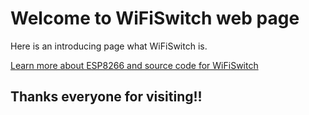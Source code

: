 # Welcome to WiFiSwitch web page

Here is an introducing page what WiFiSwitch is.

[Learn more about ESP8266 and source code for WiFiSwitch](http://github/GoGoCom/ESP8266)

## Thanks everyone for visiting!!
